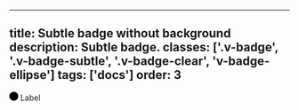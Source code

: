 <!--
 *              Copyright (c) 2025 Visa, Inc.
 *
 * Licensed under the Apache License, Version 2.0 (the "License");
 * you may not use this file except in compliance with the License.
 * You may obtain a copy of the License at
 *
 *         http://www.apache.org/licenses/LICENSE-2.0
 *
 * Unless required by applicable law or agreed to in writing, software
 * distributed under the License is distributed on an "AS IS" BASIS,
 * WITHOUT WARRANTIES OR CONDITIONS OF ANY KIND, either express or implied.
 * See the License for the specific language governing permissions and
 * limitations under the License.
 *
 -->
---
title: Subtle badge without background
description: Subtle badge. 
classes: ['.v-badge', '.v-badge-subtle', '.v-badge-clear', 'v-badge-ellipse']
tags: ['docs']
order: 3
---

<div class="v-badge v-badge-subtle v-badge-clear">
  <svg class="v-icon v-icon-tiny v-badge-ellipse" height="16" style="--v-icon-height: var(--size-scalable-8); --v-icon-width: var(--size-scalable-8);" viewbox="0 0 16 16" width="16">
    <circle cx="8" cy="8" r="8" style="fill: var(--v-badge-ellipse-color);">
    </circle>
  </svg>
  <span>
    Label
  </span>
</div>
